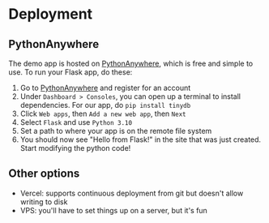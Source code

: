 # Deployment

## PythonAnywhere

The demo app is hosted on [PythonAnywhere](https://www.pythonanywhere.com), which is free and simple to use. To run your Flask app, do these:

1. Go to [PythonAnywhere](https://www.pythonanywhere.com) and register for an account
2. Under `Dashboard > Consoles`, you can open up a terminal to install dependencies. For our app, do `pip install tinydb`
3. Click `Web apps`, then `Add a new web app`, then `Next`
4. Select `Flask` and use `Python 3.10`
5. Set a path to where your app is on the remote file system
6. You should now see "Hello from Flask!" in the site that was just created. Start modifying the python code!


## Other options

- Vercel: supports continuous deployment from git but doesn't allow writing to disk
- VPS: you'll have to set things up on a server, but it's fun